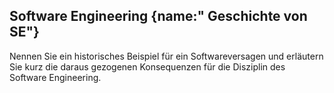 ## Software Engineering {name:" Geschichte von SE"}
<p>Nennen Sie ein historisches Beispiel für ein Softwareversagen und erläutern Sie kurz die daraus gezogenen Konsequenzen für die Disziplin des Software Engineering.</p>